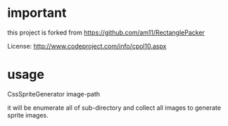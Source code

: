 important
===

this project is forked from https://github.com/am11/RectanglePacker

License: http://www.codeproject.com/info/cpol10.aspx



usage
===

CssSpriteGenerator image-path

it will be enumerate all of sub-directory and collect all images to generate sprite images.
